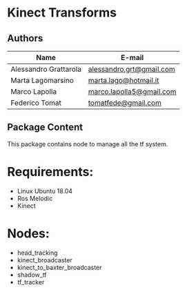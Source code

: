 # Kinect Transforms

## Authors
| Name | E-mail |
|------|--------|
| Alessandro Grattarola | alessandro.grt@gmail.com |
| Marta Lagomarsino | marta.lago@hotmail.it |
| Marco Lapolla | marco.lapolla5@gmail.com |
| Federico Tomat | tomatfede@gmail.com |

## Package Content 

This package contains node to manage all the tf system.

# Requirements:
* Linux Ubuntu 18.04
* Ros Melodic
* Kinect 

# Nodes:
* head_tracking
* kinect_broadcaster
* kinect_to_baxter_broadcaster
* shadow_tf
* tf_tracker
